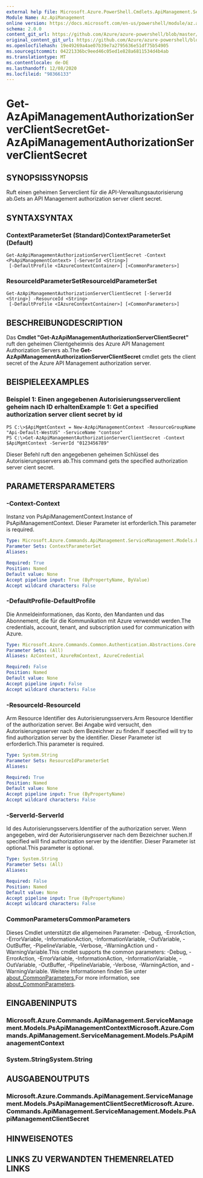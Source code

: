 ```yaml
---
external help file: Microsoft.Azure.PowerShell.Cmdlets.ApiManagement.ServiceManagement.dll-Help.xml
Module Name: Az.ApiManagement
online version: https://docs.microsoft.com/en-us/powershell/module/az.apimanagement/get-azapimanagementauthorizationserverclientsecret
schema: 2.0.0
content_git_url: https://github.com/Azure/azure-powershell/blob/master/src/ApiManagement/ApiManagement/help/Get-AzApiManagementAuthorizationServerClientSecret.md
original_content_git_url: https://github.com/Azure/azure-powershell/blob/master/src/ApiManagement/ApiManagement/help/Get-AzApiManagementAuthorizationServerClientSecret.md
ms.openlocfilehash: 19e49269a4ae07b39e7a2795636e51df75b54905
ms.sourcegitcommit: 04221336bc9eed46c05ed1e828a6811534d4b4ab
ms.translationtype: MT
ms.contentlocale: de-DE
ms.lasthandoff: 12/08/2020
ms.locfileid: "98366133"
---
```

# <span data-ttu-id="a04d0-101">Get-AzApiManagementAuthorizationServerClientSecret</span><span class="sxs-lookup"><span data-stu-id="a04d0-101">Get-AzApiManagementAuthorizationServerClientSecret</span></span>

## <span data-ttu-id="a04d0-102">SYNOPSIS</span><span class="sxs-lookup"><span data-stu-id="a04d0-102">SYNOPSIS</span></span>
<span data-ttu-id="a04d0-103">Ruft einen geheimen Serverclient für die API-Verwaltungsautorisierung ab.</span><span class="sxs-lookup"><span data-stu-id="a04d0-103">Gets an API Management authorization server client secret.</span></span>

## <span data-ttu-id="a04d0-104">SYNTAX</span><span class="sxs-lookup"><span data-stu-id="a04d0-104">SYNTAX</span></span>

### <span data-ttu-id="a04d0-105">ContextParameterSet (Standard)</span><span class="sxs-lookup"><span data-stu-id="a04d0-105">ContextParameterSet (Default)</span></span>
```
Get-AzApiManagementAuthorizationServerClientSecret -Context <PsApiManagementContext> [-ServerId <String>]
 [-DefaultProfile <IAzureContextContainer>] [<CommonParameters>]
```

### <span data-ttu-id="a04d0-106">ResourceIdParameterSet</span><span class="sxs-lookup"><span data-stu-id="a04d0-106">ResourceIdParameterSet</span></span>
```
Get-AzApiManagementAuthorizationServerClientSecret [-ServerId <String>] -ResourceId <String>
 [-DefaultProfile <IAzureContextContainer>] [<CommonParameters>]
```

## <span data-ttu-id="a04d0-107">BESCHREIBUNG</span><span class="sxs-lookup"><span data-stu-id="a04d0-107">DESCRIPTION</span></span>
<span data-ttu-id="a04d0-108">Das **Cmdlet "Get-AzApiManagementAuthorizationServerClientSecret"** ruft den geheimen Clientgeheimnis des Azure API Management Authorization Servers ab.</span><span class="sxs-lookup"><span data-stu-id="a04d0-108">The **Get-AzApiManagementAuthorizationServerClientSecret** cmdlet gets the client secret of the Azure API Management authorization server.</span></span>

## <span data-ttu-id="a04d0-109">BEISPIELE</span><span class="sxs-lookup"><span data-stu-id="a04d0-109">EXAMPLES</span></span>

### <span data-ttu-id="a04d0-110">Beispiel 1: Einen angegebenen Autorisierungsserverclient geheim nach ID erhalten</span><span class="sxs-lookup"><span data-stu-id="a04d0-110">Example 1: Get a specified authorization server client secret by id</span></span>
```
PS C:\>$ApiMgmtContext = New-AzApiManagementContext -ResourceGroupName "Api-Default-WestUS" -ServiceName "contoso"
PS C:\>Get-AzApiManagementAuthorizationServerClientSecret -Context $ApiMgmtContext -ServerId "0123456789"
```

<span data-ttu-id="a04d0-111">Dieser Befehl ruft den angegebenen geheimen Schlüssel des Autorisierungsservers ab.</span><span class="sxs-lookup"><span data-stu-id="a04d0-111">This command gets the specified authorization server cient secret.</span></span>

## <span data-ttu-id="a04d0-112">PARAMETERS</span><span class="sxs-lookup"><span data-stu-id="a04d0-112">PARAMETERS</span></span>

### <span data-ttu-id="a04d0-113">-Context</span><span class="sxs-lookup"><span data-stu-id="a04d0-113">-Context</span></span>
<span data-ttu-id="a04d0-114">Instanz von PsApiManagementContext.</span><span class="sxs-lookup"><span data-stu-id="a04d0-114">Instance of PsApiManagementContext.</span></span>
<span data-ttu-id="a04d0-115">Dieser Parameter ist erforderlich.</span><span class="sxs-lookup"><span data-stu-id="a04d0-115">This parameter is required.</span></span>

```yaml
Type: Microsoft.Azure.Commands.ApiManagement.ServiceManagement.Models.PsApiManagementContext
Parameter Sets: ContextParameterSet
Aliases:

Required: True
Position: Named
Default value: None
Accept pipeline input: True (ByPropertyName, ByValue)
Accept wildcard characters: False
```

### <span data-ttu-id="a04d0-116">-DefaultProfile</span><span class="sxs-lookup"><span data-stu-id="a04d0-116">-DefaultProfile</span></span>
<span data-ttu-id="a04d0-117">Die Anmeldeinformationen, das Konto, den Mandanten und das Abonnement, die für die Kommunikation mit Azure verwendet werden.</span><span class="sxs-lookup"><span data-stu-id="a04d0-117">The credentials, account, tenant, and subscription used for communication with Azure.</span></span>

```yaml
Type: Microsoft.Azure.Commands.Common.Authentication.Abstractions.Core.IAzureContextContainer
Parameter Sets: (All)
Aliases: AzContext, AzureRmContext, AzureCredential

Required: False
Position: Named
Default value: None
Accept pipeline input: False
Accept wildcard characters: False
```

### <span data-ttu-id="a04d0-118">-ResourceId</span><span class="sxs-lookup"><span data-stu-id="a04d0-118">-ResourceId</span></span>
<span data-ttu-id="a04d0-119">Arm Resource Identifier des Autorisierungsservers.</span><span class="sxs-lookup"><span data-stu-id="a04d0-119">Arm Resource Identifier of the authorization server.</span></span>
<span data-ttu-id="a04d0-120">Bei Angabe wird versucht, den Autorisierungsserver nach dem Bezeichner zu finden.</span><span class="sxs-lookup"><span data-stu-id="a04d0-120">If specified will try to find authorization server by the identifier.</span></span>
<span data-ttu-id="a04d0-121">Dieser Parameter ist erforderlich.</span><span class="sxs-lookup"><span data-stu-id="a04d0-121">This parameter is required.</span></span>

```yaml
Type: System.String
Parameter Sets: ResourceIdParameterSet
Aliases:

Required: True
Position: Named
Default value: None
Accept pipeline input: True (ByPropertyName)
Accept wildcard characters: False
```

### <span data-ttu-id="a04d0-122">-ServerId</span><span class="sxs-lookup"><span data-stu-id="a04d0-122">-ServerId</span></span>
<span data-ttu-id="a04d0-123">Id des Autorisierungsservers.</span><span class="sxs-lookup"><span data-stu-id="a04d0-123">Identifier of the authorization server.</span></span>
<span data-ttu-id="a04d0-124">Wenn angegeben, wird der Autorisierungsserver nach dem Bezeichner suchen.</span><span class="sxs-lookup"><span data-stu-id="a04d0-124">If specified will find authorization server by the identifier.</span></span>
<span data-ttu-id="a04d0-125">Dieser Parameter ist optional.</span><span class="sxs-lookup"><span data-stu-id="a04d0-125">This parameter is optional.</span></span>

```yaml
Type: System.String
Parameter Sets: (All)
Aliases:

Required: False
Position: Named
Default value: None
Accept pipeline input: True (ByPropertyName)
Accept wildcard characters: False
```

### <span data-ttu-id="a04d0-126">CommonParameters</span><span class="sxs-lookup"><span data-stu-id="a04d0-126">CommonParameters</span></span>
<span data-ttu-id="a04d0-127">Dieses Cmdlet unterstützt die allgemeinen Parameter: -Debug, -ErrorAction, -ErrorVariable, -InformationAction, -InformationVariable, -OutVariable, -OutBuffer, -PipelineVariable, -Verbose, -WarningAction und -WarningVariable.</span><span class="sxs-lookup"><span data-stu-id="a04d0-127">This cmdlet supports the common parameters: -Debug, -ErrorAction, -ErrorVariable, -InformationAction, -InformationVariable, -OutVariable, -OutBuffer, -PipelineVariable, -Verbose, -WarningAction, and -WarningVariable.</span></span> <span data-ttu-id="a04d0-128">Weitere Informationen finden Sie unter [about_CommonParameters.](http://go.microsoft.com/fwlink/?LinkID=113216)</span><span class="sxs-lookup"><span data-stu-id="a04d0-128">For more information, see [about_CommonParameters](http://go.microsoft.com/fwlink/?LinkID=113216).</span></span>

## <span data-ttu-id="a04d0-129">EINGABEN</span><span class="sxs-lookup"><span data-stu-id="a04d0-129">INPUTS</span></span>

### <span data-ttu-id="a04d0-130">Microsoft.Azure.Commands.ApiManagement.ServiceManagement.Models.PsApiManagementContext</span><span class="sxs-lookup"><span data-stu-id="a04d0-130">Microsoft.Azure.Commands.ApiManagement.ServiceManagement.Models.PsApiManagementContext</span></span>

### <span data-ttu-id="a04d0-131">System.String</span><span class="sxs-lookup"><span data-stu-id="a04d0-131">System.String</span></span>

## <span data-ttu-id="a04d0-132">AUSGABEN</span><span class="sxs-lookup"><span data-stu-id="a04d0-132">OUTPUTS</span></span>

### <span data-ttu-id="a04d0-133">Microsoft.Azure.Commands.ApiManagement.ServiceManagement.Models.PsApiManagementClientSecret</span><span class="sxs-lookup"><span data-stu-id="a04d0-133">Microsoft.Azure.Commands.ApiManagement.ServiceManagement.Models.PsApiManagementClientSecret</span></span>

## <span data-ttu-id="a04d0-134">HINWEISE</span><span class="sxs-lookup"><span data-stu-id="a04d0-134">NOTES</span></span>

## <span data-ttu-id="a04d0-135">LINKS ZU VERWANDTEN THEMEN</span><span class="sxs-lookup"><span data-stu-id="a04d0-135">RELATED LINKS</span></span>
